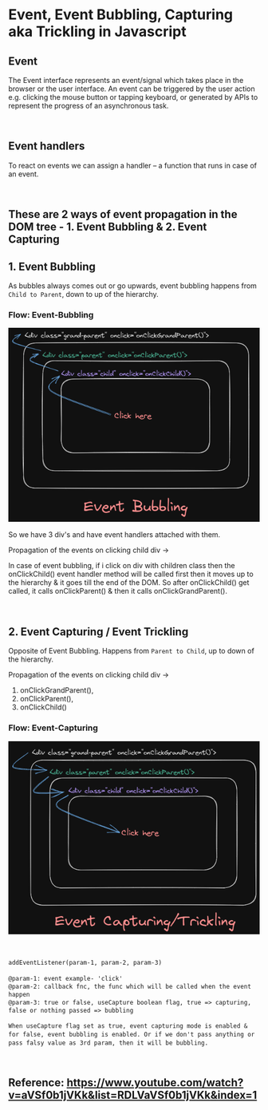 # Event, Event Bubbling, Capturing aka Trickling in Javascript

## Event

The Event interface represents an event/signal which takes place in the browser or the user interface. An event can be triggered by the user action e.g. clicking the mouse button or tapping keyboard, or generated by APIs to represent the progress of an asynchronous task.

<br>

## Event handlers

To react on events we can assign a handler – a function that runs in case of an event.

<br>

## These are 2 ways of event propagation in the DOM tree - 1. Event Bubbling & 2. Event Capturing

## 1. Event Bubbling

As bubbles always comes out or go upwards, event bubbling happens from `Child to Parent`, down to up of the hierarchy.

### Flow: Event-Bubbling

![Event-Bubbling](event-bubbling.png)

So we have 3 div's and have event handlers attached with them.

Propagation of the events on clicking child div ->

In case of event bubbling, if i click
on div with children class then the onClickChild() event handler
method will be called first then it moves up to the hierarchy &
it goes till the end of the DOM. So after onClickChild() get
called, it calls onClickParent() & then it calls onClickGrandParent().

<br>

## 2. Event Capturing / Event Trickling

Opposite of Event Bubbling. Happens from `Parent to Child`, up to down of the hierarchy.

Propagation of the events on clicking child div ->

1. onClickGrandParent(),
2. onClickParent(),
3. onClickChild()

### Flow: Event-Capturing

![Event-Capturing](event-capturing.png)

<br>

```
addEventListener(param-1, param-2, param-3)

@param-1: event example- 'click'
@param-2: callback fnc, the func which will be called when the event happen
@param-3: true or false, useCapture boolean flag, true => capturing, false or nothing passed => bubbling
```

`When useCapture flag set as true, event capturing mode is enabled & for false, event bubbling is enabled. Or if we don't pass anything or pass falsy value as 3rd param, then it will be bubbling.`

<br>

## Reference: https://www.youtube.com/watch?v=aVSf0b1jVKk&list=RDLVaVSf0b1jVKk&index=1
